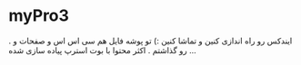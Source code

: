 # myPro3
.  ایندکس رو راه اندازی کنین و تماشا کنین :) تو پوشه فایل هم سی اس اس و صفحات  و ... رو گذاشتم . اکثر محتوا با بوت استرپ پیاده سازی شده 

